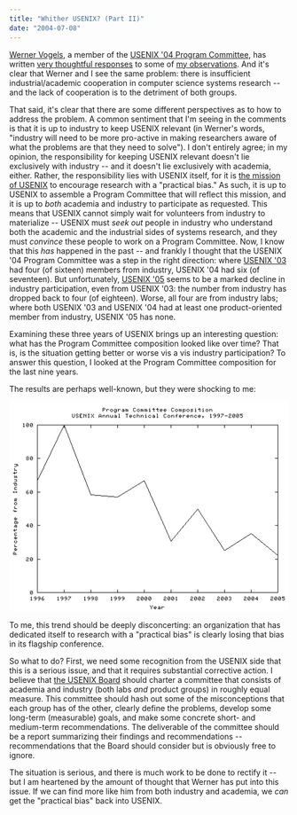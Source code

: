 ```yaml
---
title: "Whither USENIX? (Part II)"
date: "2004-07-08"
---
```


[Werner Vogels](http://www.cs.cornell.edu/vogels/default.htm), a member of the [USENIX '04 Program Committee](http://www.usenix.org/events/usenix04/organizers.html), has written [very thoughtful responses](https://web.archive.org/web/20081006150917/https://www.allthingsdistributed.com/historical/archives/000482.html) to some of [my observations](http://dtrace.org/blogs/bmc/2004/07/06/whither-usenix/). And it's clear that Werner and I see the same problem: there is insufficient industrial/academic cooperation in computer science systems research -- and the lack of cooperation is to the detriment of both groups.

That said, it's clear that there are some different perspectives as to how to address the problem. A common sentiment that I'm seeing in the comments is that it is up to industry to keep USENIX relevant (in Werner's words, "industry will need to be more pro-active in making researchers aware of what the problems are that they need to solve"). I don't entirely agree; in my opinion, the responsibility for keeping USENIX relevant doesn't lie exclusively with industry -- and it doesn't lie exclusively with academia, either. Rather, the responsibility lies with USENIX itself, for it is [the mission of USENIX](http://www.usenix.org/about/) to encourage research with a "practical bias." As such, it is up to USENIX to assemble a Program Committee that will reflect this mission, and it is up to _both_ academia and industry to participate as requested. This means that USENIX cannot simply wait for volunteers from industry to materialize -- USENIX must _seek out_ people in industry who understand both the academic and the industrial sides of systems research, and they must _convince_ these people to work on a Program Committee. Now, I know that this _has_ happened in the past -- and frankly I thought that the USENIX '04 Program Committee was a step in the right direction: where [USENIX '03](http://www.usenix.org/events/usenix03/) had four (of sixteen) members from industry, USENIX '04 had six (of seventeen). But unfortunately, [USENIX '05](http://www.usenix.org/events/usenix05/cfp/organizers.html) seems to be a marked decline in industry participation, even from USENIX '03: the number from industry has dropped back to four (of eighteen). Worse, all four are from industry labs; where both USENIX '03 and USENIX '04 had at least one product-oriented member from industry, USENIX '05 has none.

Examining these three years of USENIX brings up an interesting question: what has the Program Committee composition looked like over time? That is, is the situation getting better or worse vis a vis industry participation? To answer this question, I looked at the Program Committee composition for the last nine years.

The results are perhaps well-known, but they were shocking to me:

![](images/hist.png)

To me, this trend should be deeply disconcerting: an organization that has dedicated itself to research with a "practical bias" is clearly losing that bias in its flagship conference.

So what to do? First, we need some recognition from the USENIX side that this is a serious issue, and that it requires substantial corrective action. I believe that [the USENIX Board](http://www.usenix.org/about/board.html) should charter a committee that consists of academia and industry (both labs _and_ product groups) in roughly equal measure. This committee should hash out some of the misconceptions that each group has of the other, clearly define the problems, develop some long-term (measurable) goals, and make some concrete short- and medium-term recommendations. The deliverable of the committee should be a report summarizing their findings and recommendations -- recommendations that the Board should consider but is obviously free to ignore.

The situation is serious, and there is much work to be done to rectify it -- but I am heartened by the amount of thought that Werner has put into this issue. If we can find more like him from both industry and academia, we _can_ get the "practical bias" back into USENIX.
